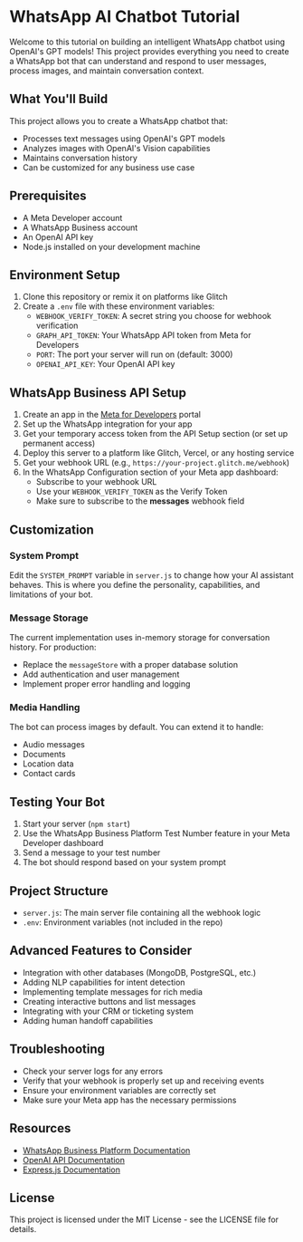 # WhatsApp AI Chatbot Tutorial

Welcome to this tutorial on building an intelligent WhatsApp chatbot using OpenAI's GPT models! This project provides everything you need to create a WhatsApp bot that can understand and respond to user messages, process images, and maintain conversation context.

## What You'll Build

This project allows you to create a WhatsApp chatbot that:

- Processes text messages using OpenAI's GPT models
- Analyzes images with OpenAI's Vision capabilities
- Maintains conversation history
- Can be customized for any business use case

## Prerequisites

- A Meta Developer account
- A WhatsApp Business account
- An OpenAI API key
- Node.js installed on your development machine

## Environment Setup

1. Clone this repository or remix it on platforms like Glitch
2. Create a `.env` file with these environment variables:
   - `WEBHOOK_VERIFY_TOKEN`: A secret string you choose for webhook verification
   - `GRAPH_API_TOKEN`: Your WhatsApp API token from Meta for Developers
   - `PORT`: The port your server will run on (default: 3000)
   - `OPENAI_API_KEY`: Your OpenAI API key

## WhatsApp Business API Setup

1. Create an app in the [Meta for Developers](https://developers.facebook.com/) portal
2. Set up the WhatsApp integration for your app
3. Get your temporary access token from the API Setup section (or set up permanent access)
4. Deploy this server to a platform like Glitch, Vercel, or any hosting service
5. Get your webhook URL (e.g., `https://your-project.glitch.me/webhook`)
6. In the WhatsApp Configuration section of your Meta app dashboard:
   - Subscribe to your webhook URL
   - Use your `WEBHOOK_VERIFY_TOKEN` as the Verify Token
   - Make sure to subscribe to the **messages** webhook field

## Customization

### System Prompt

Edit the `SYSTEM_PROMPT` variable in `server.js` to change how your AI assistant behaves. This is where you define the personality, capabilities, and limitations of your bot.

### Message Storage

The current implementation uses in-memory storage for conversation history. For production:
- Replace the `messageStore` with a proper database solution
- Add authentication and user management
- Implement proper error handling and logging

### Media Handling

The bot can process images by default. You can extend it to handle:
- Audio messages
- Documents
- Location data
- Contact cards

## Testing Your Bot

1. Start your server (`npm start`)
2. Use the WhatsApp Business Platform Test Number feature in your Meta Developer dashboard
3. Send a message to your test number
4. The bot should respond based on your system prompt

## Project Structure

- `server.js`: The main server file containing all the webhook logic
- `.env`: Environment variables (not included in the repo)

## Advanced Features to Consider

- Integration with other databases (MongoDB, PostgreSQL, etc.)
- Adding NLP capabilities for intent detection
- Implementing template messages for rich media
- Creating interactive buttons and list messages
- Integrating with your CRM or ticketing system
- Adding human handoff capabilities

## Troubleshooting

- Check your server logs for any errors
- Verify that your webhook is properly set up and receiving events
- Ensure your environment variables are correctly set
- Make sure your Meta app has the necessary permissions

## Resources

- [WhatsApp Business Platform Documentation](https://developers.facebook.com/docs/whatsapp/)
- [OpenAI API Documentation](https://platform.openai.com/docs/api-reference)
- [Express.js Documentation](https://expressjs.com/)

## License

This project is licensed under the MIT License - see the LICENSE file for details.
